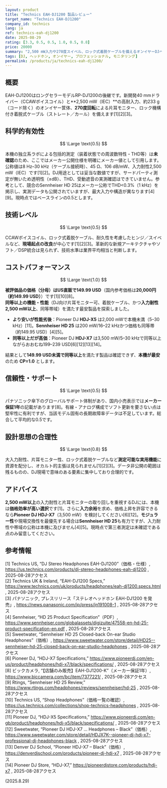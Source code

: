 ```yaml
---
layout: product
title: "Technics EAH-DJ1200 製品レビュー"
target_name: "Technics EAH-DJ1200"
company_id: technics
lang: ja
ref: technics-eah-dj1200
date: 2025-08-29
rating: [3.3, 0.5, 0.5, 1.0, 0.5, 0.8]
price: 20000
summary: "2,500 mW入力や270度スイベル、ロック式着脱ケーブルを備えるオンイヤーDJヘッドホン。国内実勢は2万円前後、US直販では149.99 USD"
tags: [DJ, ヘッドホン, オンイヤー, プロフェッショナル, モニタリング]
permalink: /products/ja/technics-eah-dj1200/
---
```


## 概要

EAH-DJ1200はロングセラーモデルRP-DJ1200の後継です。新開発40 mmドライバー（CCAWボイスコイル）と**2,500 mW（IEC）**の高耐入力、約233 g（コード除く）のオンイヤー筐体、**270度回転**による片耳モニター、ロック機構付き着脱式ケーブル（ストレート／カール）を備えます[1][2][3]。

## 科学的有効性

$$ \Large \text{0.5} $$

本機の独立系ラボによる包括的測定（装着状態での周波数特性・THD等）は**未確認**のため、ここではメーカー公開仕様を明確にメーカー値として引用します。公称値は8 Hz–30 kHz（ケーブル接続時）、45 Ω、106 dB/mW、入力耐性2,500 mW（IEC）です[1][2]。DJ用途としては妥当な数値ですが、サードパーティ測定が無いため透明性（±dB）、THD、受動遮音の実測確認はできていません。参考として、競合のSennheiser HD 25はメーカー公称でTHD<0.3%（1 kHz）を掲示し、実測データも公開されていますが、最大入力や構造が異なります[4][9]。現時点ではベースラインの0.5とします。

## 技術レベル

$$ \Large \text{0.5} $$

CCAWボイスコイル、ロック式着脱ケーブル、耐久性を考慮したヒンジ／スイベルなど、**現場起点の改良**が中心です[1][2][3]。革新的な新規アーキテクチャやソフト／DSP統合は見られず、技術水準は業界平均相当と判断します。

## コストパフォーマンス

$$ \Large \text{1.0} $$

**被評価品の価格（分母）**はUS直販で**149.99 USD**（国内参考価格は**20,000円（約149.99 USD）**）です[1][10][8]。  
**同等以上の機能・性能**（DJ向け片耳モニター可、着脱ケーブル、かつ**入力耐性2,500 mW以上**、同等帯域）を満たす最安製品を探索しました。  
- **より安いが性能劣後**：Pioneer DJ **HDJ-X5** は2,000 mWで本機未満（5–30 kHz）[11]。**Sennheiser HD 25** は200 mW/16–22 kHzかつ価格も同等帯（約149.95 USD）[4][5]。  
- **同等以上だが高価**：Pioneer DJ **HDJ-X7** は3,500 mW/5–30 kHzで同等以上ながらおおむね199–239 USD[6][12][13][14]。

結果として**149.99 USD未満で同等以上**を満たす製品は確認できず、**本機が最安**のため **CP=1.0** とします。

## 信頼性・サポート

$$ \Large \text{0.5} $$

パナソニック傘下のグローバルサポート体制があり、国内小売表示では**メーカー保証1年**の記載があります[8]。有線・アナログ構成でソフト更新を要さない点は堅牢性に有利ですが、当該モデル固有の長期故障率データは不足しています。総合して平均的な0.5です。

## 設計思想の合理性

$$ \Large \text{0.8} $$

大入力耐性、片耳モニター性、ロック式着脱ケーブルなど**測定可能な実用機能**に資源を配分し、オカルト的主張は見られません[1][2][3]。データ非公開の範囲は残るものの、DJ現場で意味のある要素に集中しており合理的です。

## アドバイス

**2,500 mW以上**の入力耐性と片耳モニターの取り回しを重視するDJには、本機は**価格効率が高い選択**です[1]。さらに**入力余裕**を求め、価格上昇を許容できるなら**Pioneer DJ HDJ-X7**（3,500 mW）を検討してください[6][12]。**モジュラー性**や現場交換性を最優先する場合は**Sennheiser HD 25**も有力ですが、入力耐性や帯域の公称は本機に及びません[4][5]。現時点で第三者測定は未確認である点のみ留意してください。

## 参考情報

[1] Technics US, “DJ Stereo Headphones EAH-DJ1200”（価格・仕様）, https://us.technics.com/products/dj-stereo-headphones-eah-dj1200 , 2025-08-28アクセス  
[2] Technics UK & Ireland, “EAH-DJ1200 Specs,” https://www.technics.com/uk/products/headphones/eah-dj1200.specs.html , 2025-08-28アクセス  
[3] パナソニック, プレスリリース「ステレオヘッドホン EAH-DJ1200 を発売」, https://news.panasonic.com/jp/press/jn191008-1 , 2025-08-28アクセス  
[4] Sennheiser, “HD 25 Product Specification”（PDF）, https://www.sennheiser.com/globalassets/digizuite/47558-en-hd-25-product-specification-en.pdf , 2025-08-28アクセス  
[5] Sweetwater, “Sennheiser HD 25 Closed-back On-ear Studio Headphones”（価格）, https://www.sweetwater.com/store/detail/HD25--sennheiser-hd-25-closed-back-on-ear-studio-headphones , 2025-08-28アクセス  
[6] Pioneer DJ, “HDJ-X7 Specifications,” https://www.pioneerdj.com/en-us/product/headphones/hdj-x7/black/specifications/ , 2025-08-28アクセス  
[8] ビックカメラ, “【店舗のみ販売】EAH-DJ1200-K”（メーカー保証1年）, https://www.biccamera.com/bc/item/7377221/ , 2025-08-28アクセス  
[9] Rtings, “Sennheiser HD 25 Review,” https://www.rtings.com/headphones/reviews/sennheiser/hd-25 , 2025-08-28アクセス  
[10] Technics US, “Shop Headphones”（価格一覧の確認）, https://us.technics.com/collections/shop-technics-headphones , 2025-08-28アクセス  
[11] Pioneer DJ, “HDJ-X5 Specifications,” https://www.pioneerdj.com/en-gb/product/headphones/hdj-x5/black/specifications/ , 2025-08-28アクセス  
[12] Sweetwater, “Pioneer DJ HDJ-X7 … Headphones – Black”（価格）, https://www.sweetwater.com/store/detail/HDJX7K--pioneer-dj-hdj-x7-professional-dj-headphones-black , 2025-08-28アクセス  
[13] Denver DJ School, “Pioneer HDJ-X7 – Black”（価格）, https://denverdjschool.com/products/pioneer-dj-hdj-x7 , 2025-08-28アクセス  
[14] Pioneer DJ Store, “HDJ-X7,” https://pioneerdjstore.com/products/hdj-x7 , 2025-08-28アクセス

(2025.8.29)

